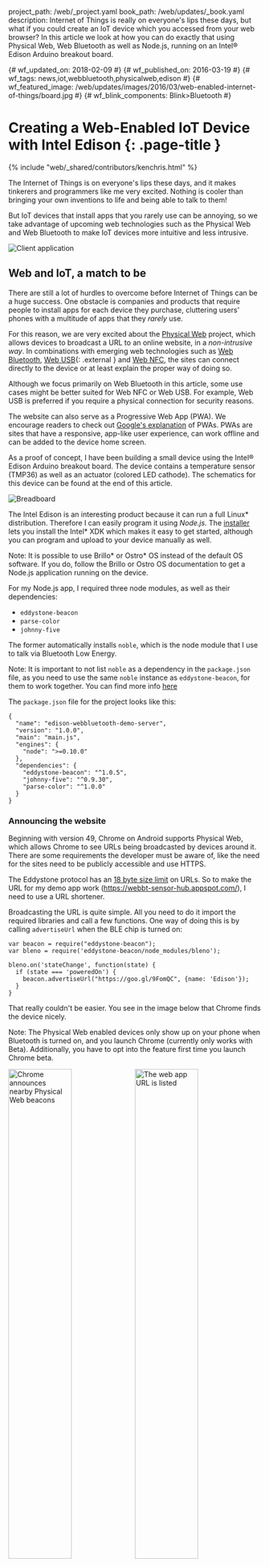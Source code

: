 project_path: /web/_project.yaml book_path: /web/updates/_book.yaml description: Internet of Things is really on everyone's lips these days, but what if you could create an IoT device which you accessed from your web browser? In this article we look at how you can do exactly that using Physical Web, Web Bluetooth as well as Node.js, running on an Intel&reg; Edison Arduino breakout board.

{# wf_updated_on: 2018-02-09 #} {# wf_published_on: 2016-03-19 #} {# wf_tags: news,iot,webbluetooth,physicalweb,edison #} {# wf_featured_image: /web/updates/images/2016/03/web-enabled-internet-of-things/board.jpg #} {# wf_blink_components: Blink>Bluetooth #}

# Creating a Web-Enabled IoT Device with Intel Edison {: .page-title }

{% include "web/_shared/contributors/kenchris.html" %}

The Internet of Things is on everyone's lips these days, and it makes tinkerers and programmers like me very excited. Nothing is cooler than bringing your own inventions to life and being able to talk to them!

But IoT devices that install apps that you rarely use can be annoying, so we take advantage of upcoming web technologies such as the Physical Web and Web Bluetooth to make IoT devices more intuitive and less intrusive.

![Client application](/web/updates/images/2016/03/web-enabled-internet-of-things/tablet-ux.png)

## Web and IoT, a match to be

There are still a lot of hurdles to overcome before Internet of Things can be a huge success. One obstacle is companies and products that require people to install apps for each device they purchase, cluttering users' phones with a multitude of apps that they *rarely* use.

For this reason, we are very excited about the [Physical Web](https://google.github.io/physical-web/) project, which allows devices to broadcast a URL to an online website, in a *non-intrusive way*. In combinations with emerging web technologies such as [Web Bluetooth](https://webbluetoothcg.github.io/web-bluetooth/), [Web USB](https://wicg.github.io/webusb/){: .external } and [Web NFC](https://w3c.github.io/web-nfc/), the sites can connect directly to the device or at least explain the proper way of doing so.

Although we focus primarily on Web Bluetooth in this article, some use cases might be better suited for Web NFC or Web USB. For example, Web USB is preferred if you require a physical connection for security reasons.

The website can also serve as a Progressive Web App (PWA). We encourage readers to check out [Google's explanation](/web/progressive-web-apps) of PWAs. PWAs are sites that have a responsive, app-like user experience, can work offline and can be added to the device home screen.

As a proof of concept, I have been building a small device using the Intel&reg; Edison Arduino breakout board. The device contains a temperature sensor (TMP36) as well as an actuator (colored LED cathode). The schematics for this device can be found at the end of this article.

![Breadboard](/web/updates/images/2016/03/web-enabled-internet-of-things/breadboard.jpg)

The Intel Edison is an interesting product because it can run a full Linux&#42; distribution. Therefore I can easily program it using *Node.js*. The [installer](https://software.intel.com/en-us/iot/hardware/edison/downloads) lets you install the Intel&#42; XDK which makes it easy to get started, although you can program and upload to your device manually as well.

Note: It is possible to use Brillo&#42; or Ostro&#42; OS instead of the default OS software. If you do, follow the Brillo or Ostro OS documentation to get a Node.js application running on the device.

For my Node.js app, I required three node modules, as well as their dependencies:

* `eddystone-beacon`
* `parse-color`
* `johnny-five`

The former automatically installs `noble`, which is the node module that I use to talk via Bluetooth Low Energy.

Note: It is important to not list `noble` as a dependency in the `package.json` file, as you need to use the same `noble` instance as `eddystone-beacon`, for them to work together. You can find more info [here](https://github.com/don/node-eddystone-beacon/issues/30)

The `package.json` file for the project looks like this:

    {
      "name": "edison-webbluetooth-demo-server",
      "version": "1.0.0",
      "main": "main.js",
      "engines": {
        "node": ">=0.10.0"
      },
      "dependencies": {
        "eddystone-beacon": "^1.0.5",
        "johnny-five": "^0.9.30",
        "parse-color": "^1.0.0"
      }
    }
    

### Announcing the website

Beginning with version 49, Chrome on Android supports Physical Web, which allows Chrome to see URLs being broadcasted by devices around it. There are some requirements the developer must be aware of, like the need for the sites need to be publicly accessible and use HTTPS.

The Eddystone protocol has an [18 byte size limit](https://github.com/google/eddystone/blob/master/eddystone-url/docs/config-service-spec.md#34-uri-data) on URLs. So to make the URL for my demo app work (<https://webbt-sensor-hub.appspot.com/>), I need to use a URL shortener.

Broadcasting the URL is quite simple. All you need to do it import the required libraries and call a few functions. One way of doing this is by calling `advertiseUrl` when the BLE chip is turned on:

    var beacon = require("eddystone-beacon");
    var bleno = require('eddystone-beacon/node_modules/bleno');
    
    bleno.on('stateChange', function(state) {    
      if (state === 'poweredOn') {
        beacon.advertiseUrl("https://goo.gl/9FomQC", {name: 'Edison'});
      }   
    }
    

That really couldn't be easier. You see in the image below that Chrome finds the device nicely.

Note: The Physical Web enabled devices only show up on your phone when Bluetooth is turned on, and you launch Chrome (currently only works with Beta). Additionally, you have to opt into the feature first time you launch Chrome beta.

<img alt="Chrome announces nearby Physical Web beacons" src="/web/updates/images/2016/03/web-enabled-internet-of-things/nearby.png" style="width: 50%; float: left" /> <img alt="The web app URL is listed" src="/web/updates/images/2016/03/web-enabled-internet-of-things/physicalweb.png" style="width: 50%; float: left" />   


### Communicating with the sensor/actuator

We use [Johnny-Five](http://johnny-five.io/)&#42; to talk to our board enhancements. Johnny-Five has a nice abstraction for talking to the TMP36 sensor.

Below you can find the simple code for being notified of temperature changes as well as setting the initial LED color.

    var five = require("johnny-five");
    var Edison = require("edison-io");
    var board = new five.Board({
      io: new Edison()
    });
    
    board.on("ready", function() {
      // Johnny-Five's Led.RGB class can be initialized with
      // an array of pin numbers in R, G, B order.
      // Reference: http://johnny-five.io/api/led.rgb/#parameters
      var led = new five.Led.RGB([ 3, 5, 6 ]);
    
      // Johnny-Five's Thermometer class provides a built-in
      // controller definition for the TMP36 sensor. The controller
      // handles computing a Celsius (also Fahrenheit & Kelvin) from
      // a raw analog input value.
      // Reference: http://johnny-five.io/api/thermometer/
      var temp = new five.Thermometer({
        controller: "TMP36",
        pin: "A0",
      });
    
      temp.on("change", function() {
        temperatureCharacteristic.valueChange(this.celsius);
      });
    
      colorCharacteristic._led = led;
      led.color(colorCharacteristic._value);
      led.intensity(30);
    });
    

You can ignore the above `*Characteristic` variables for now; these will be defined in the later section about interfacing with Bluetooth.

As you might notice in the instantiation of the Thermometer object, I talk to the TMP36 via the analog `A0` port. The voltage legs on the color LED cathode are connected to digital pins 3, 5 and 6, which happen to be the pulse-width modulation (PWM) pins on the Edison Arduino breakout board.

![Edison board](/web/updates/images/2016/03/web-enabled-internet-of-things/board.jpg)

### Talking to Bluetooth

Talking to Bluetooth couldn't be much easier than it is with `noble`.

In the following example, we create two Bluetooth Low Energy characteristics: one for the LED and one for the temperature sensor. The former allows us to read the current LED color and set a new color. The latter allows us to subscribe to temperature change events.

> Initially I had some problems with the Bluetooth connection being unstable, not working on every startup, or bailing out with a Frame Reassemble failure while connecting.
> 
> If that happens, run the `rfkill block bluetooth` command, followed by `rfkill unblock bluetooth` over the serial connection to make it work again. The startup issue went away when I started powering the device from a power supply instead of using USB for power.
> 
> If you encounter Frame Reassemble failures, reduce how often you send temperature change events until you no longer encounter the failure.
> 
> Generally you should always use external power when using Bluetooth or when you connect something like a servo to your board.

With `noble`, creating a characteristic is quite easy. All you need to do is to define how the characteristic communicates and define a UUID. The communication options are read, write, notify, or any combination thereof. The easiest way to do this is to create a new object and inherit from `bleno.Characteristic`.

Note: I am not using ES2016 here as the Edison SDK currently uses an older version of Node.js.

> With the newly launched [Ostro Project](https://ostroproject.org) which supports the Edison, that is no longer the case. If you use Brillo as part of the [Brillo](/brillo/) Early Access Program, then it is possible to compile and install a recent version of Node.js.

The resulting characteristic object looks like the following:

    var TemperatureCharacteristic = function() {
      bleno.Characteristic.call(this, {
        uuid: 'fc0a',
        properties: ['read', 'notify'],
        value: null
      });
    
      this._lastValue = 0;
      this._total = 0;
      this._samples = 0;
      this._onChange = null;
    };
    
    util.inherits(TemperatureCharacteristic, bleno.Characteristic);
    

We are storing the current temperature value in the `this._lastValue` variable. We need to add an `onReadRequest` method and encode the value for a "read" to work.

    TemperatureCharacteristic.prototype.onReadRequest = function(offset, callback) {
      var data = new Buffer(8);
      data.writeDoubleLE(this._lastValue, 0);
      callback(this.RESULT_SUCCESS, data);
    };
    

For "notify" we need to add a method to handle subscriptions and unsubscription. Basically, we simply store a callback. When we have a new temperature reason we want to send, we then call that callback with the new value (encoded as above).

    TemperatureCharacteristic.prototype.onSubscribe = function(maxValueSize, updateValueCallback) {
      console.log("Subscribed to temperature change.");
      this._onChange = updateValueCallback;
      this._lastValue = undefined;
    };
    
    TemperatureCharacteristic.prototype.onUnsubscribe = function() {
      console.log("Unsubscribed to temperature change.");
      this._onChange = null;
    };
    

As values can fluctuate a bit, we need to smooth out the values we get from the TMP36 sensor. I opted to simply take the average of 100 samples and only send updates when the temperature changes by at least 1 degree.

    TemperatureCharacteristic.prototype.valueChange = function(value) {
      this._total += value;
      this._samples++;
    
      if (this._samples < NO_SAMPLES) {
        return;
      }
    
      var newValue = Math.round(this._total / NO_SAMPLES);
    
      this._total = 0;
      this._samples = 0;
    
      if (this._lastValue && Math.abs(this._lastValue - newValue) < 1) {
        return;
      }
    
      this._lastValue = newValue;
    
      console.log(newValue);
      var data = new Buffer(8);
      data.writeDoubleLE(newValue, 0);
    
      if (this._onChange) {
        this._onChange(data);
      }
    };
    

That was the temperature sensor. The color LED is simpler. The object as well as the "read" method are shown below. The characteristic is configured to allow for "read" and "write" operations and has a different UUID than the temperature characteristic.

    var ColorCharacteristic = function() {
      bleno.Characteristic.call(this, {
        uuid: 'fc0b',
        properties: ['read', 'write'],
        value: null
      });
      this._value = 'ffffff';
      this._led = null;
    };
    
    util.inherits(ColorCharacteristic, bleno.Characteristic);
    
    ColorCharacteristic.prototype.onReadRequest = function(offset, callback) {
      var data = new Buffer(this._value);
      callback(this.RESULT_SUCCESS, data);
    };
    

To control the LED from the object, I add a `this._led` member which I use to store the Johnny-Five LED object. I also set the color of the LED to its default value (white, aka `#ffffff`).

    board.on("ready", function() {
      ...
      colorCharacteristic._led = led;
      led.color(colorCharacteristic._value);
      led.intensity(30);
      ...
    }
    

The "write" method receives a string (just like "read" sends a string), which can consist of a CSS color code (For example: CSS names such as `rebeccapurple` or hex codes such as `#ff00bb`). I use a node module called [parse-color](https://github.com/substack/parse-color) to always get the hex value which is what Johnny-Five expects.

    ColorCharacteristic.prototype.onWriteRequest = function(data, offset, withoutResponse, callback) {
      var value = parse(data.toString('utf8')).hex;
      if (!value) {
        callback(this.RESULT_SUCCESS);
        return;
      }
    
      this._value = value;
      console.log(value);
    
      if (this._led) {
        this._led.color(this._value);
      }
      callback(this.RESULT_SUCCESS);
    };
    

All of the above will not work if we don't include the *bleno* module. `eddystone-beacon` will not work with *bleno* unless you use the `noble` version distributed with it. Luckily doing that is quite simple:

    var bleno = require('eddystone-beacon/node_modules/bleno');
    var util = require('util');
    

Now all we need is for it to advertise our device (UUID) and its characteristics (other UUIDs)

    bleno.on('advertisingStart', function(error) {
        ...
        bleno.setServices([
          new bleno.PrimaryService({
            uuid: 'fc00',
            characteristics: [
              temperatureCharacteristic, colorCharacteristic
            ]
          })
        ]);
    });
    

## Creating the client web app

Without getting into too many defails about how the non-bluetooth parts of the client app work, we can demonstrate a responsive user interface created in [Polymer](https://www.polymer-project.org/1.0/)&#42; as an example. The resulting app is shown below:

<img alt="Client app on phone" src="/web/updates/images/2016/03/web-enabled-internet-of-things/phone-ux.png" style="width: 50%; float: left" /> <img alt="Error message" src="/web/updates/images/2016/03/web-enabled-internet-of-things/error.png" style="width: 50%; float: left" />   


The right side shows an earlier version, that showcases a simple error log that I added to ease the development.

Web Bluetooth makes it easy to communicate with Bluetooth Low Energy devices, so let's look at a simplified version of my connection code. If you don't know how promises work, check out [this resource](/web/fundamentals/getting-started/primers/service-workers) before reading further.

Connecting to a Bluetooth device involves a chain of promises. First we filter for the device (UUID: `FC00`, name: `Edison`). This displays a dialog to allow the user to select the device given the filter. Then we connect to the GATT service and get the primary service and associated characteristics, and then we read the values and set up notification callbacks.

> Note: To make successive read/writes in the promise chain happen property, it is best practice to avoid fetching the characteristics *in parallel* with something like `Promise.all([p1, p2])`.

The simplified version of our code below only works with the latest Web Bluetooth API and therefore thus requires Chrome Dev (M49) on Android.

    navigator.bluetooth.requestDevice({
      filters: [{ name: 'Edison' }],
      optionalServices: [0xFC00]
    })
    
    .then(device => device.gatt.connect())
    
    .then(server => server.getPrimaryService(0xFC00))
    
    .then(service => {
      let p1 = () => service.getCharacteristic(0xFC0B)
      .then(characteristic => {
        this.colorLedCharacteristic = characteristic;
        return this.readLedColor();
       });
    
      let p2 = () => service.getCharacteristic(0xFC0A)
      .then(characteristic => {
        characteristic.addEventListener(
          'characteristicvaluechanged', this.onTemperatureChange);
        return characteristic.startNotifications();
      });
    
      return p1().then(p2);
    })
    
    .catch(err => {
      // Catch any error.
    })
    
    .then(() => {
      // Connection fully established, unless there was an error above.
    });
    

Reading and writing a string from a `DataView` / `ArrayBuffer` (what the WebBluetooth API uses) is just as easy as using `Buffer` on the Node.js side. All we need to use is `TextEncoder` and `TextDecoder`:

    readLedColor: function() {
      return this.colorLedCharacteristic.readValue()
      .then(data => {
        // In Chrome 50+, a DataView is returned instead of an ArrayBuffer.
        data = data.buffer ? data : new DataView(data);
        let decoder = new TextDecoder("utf-8");
        let decodedString = decoder.decode(data);
        document.querySelector('#color').value = decodedString;
      });
    },
    
    writeLedColor: function() {
      let encoder = new TextEncoder("utf-8");
      let value = document.querySelector('#color').value;
      let encodedString = encoder.encode(value.toLowerCase());
    
      return this.colorLedCharacteristic.writeValue(encodedString);
    },
    

Handling the `characteristicvaluechanged` event for the temperature sensor is also quite easy:

    onTemperatureChange: function(event) {
      let data = event.target.value;
      // In Chrome 50+, a DataView is returned instead of an ArrayBuffer.
      data = data.buffer ? data : new DataView(data);
      let temperature = data.getFloat64(0, /*littleEndian=*/ true);
      document.querySelector('#temp').innerHTML = temperature.toFixed(0);
    },
    

## Summary

That was it folks! As you can see, communicating with Bluetooth Low Energy using Web Bluetooth on the client side and Node.js on the Edison is quite easy and very powerful.

Using the Physical Web and Web Bluetooth, Chrome finds the device and allows the user to easily connect to it without installing seldom-used applications that the user may not want, and which may update from time to time.

### Demo

You can try the [client](https://webbt-sensor-hub.appspot.com/) to get inspired about how can you create your own web apps to connect to your custom Internet of Things devices.

### Source code

The source code is available [here](https://github.com/01org/webbluetooth-edison-demo). Feel free to report issues or send patches.

### Sketch

If you are really adventurous and want to reproduce what I have done, refer to the Edison and breadboard sketch below:

![Sketch](/web/updates/images/2016/03/web-enabled-internet-of-things/sketch.png)